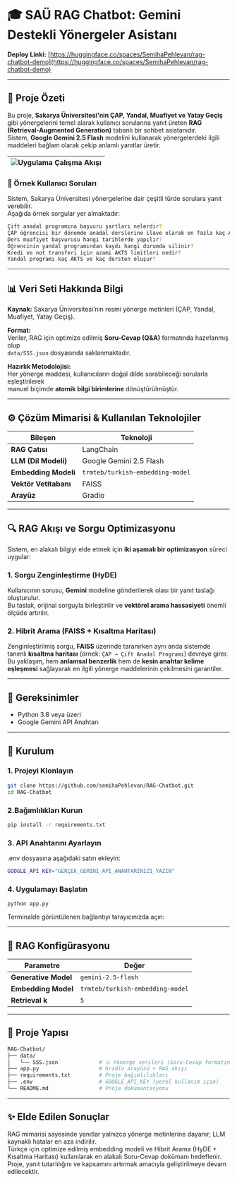 # 🎓 SAÜ RAG Chatbot: Gemini Destekli Yönergeler Asistanı  

**Deploy Linki:** [https://huggingface.co/spaces/SemihaPehlevan/rag-chatbot-demo](https://huggingface.co/spaces/SemihaPehlevan/rag-chatbot-demo)

---


## 📘 Proje Özeti  
Bu proje, **Sakarya Üniversitesi'nin ÇAP, Yandal, Muafiyet ve Yatay Geçiş** gibi yönergelerini temel alarak kullanıcı sorularına yanıt üreten **RAG (Retrieval-Augmented Generation)** tabanlı bir sohbet asistanıdır.  
Sistem, **Google Gemini 2.5 Flash** modelini kullanarak yönergelerdeki ilgili maddeleri bağlam olarak çekip anlamlı yanıtlar üretir.

| ![Uygulama Çalışma Akışı](https://github.com/semihaPehlevan/RAG-Chatbot/raw/main/arayuz.gif) |  
|:--:|  

### 💬 Örnek Kullanıcı Soruları  

Sistem, Sakarya Üniversitesi yönergelerine dair çeşitli türde sorulara yanıt verebilir.  
Aşağıda örnek sorgular yer almaktadır:  

```bash
Çift anadal programına başvuru şartları nelerdir?  
ÇAP öğrencisi bir dönemde anadal derslerine ilave olarak en fazla kaç AKTS ders alabilir?  
Ders muafiyet başvurusu hangi tarihlerde yapılır?  
Öğrencinin yandal programından kaydı hangi durumda silinir?  
Kredi ve not transferi için azami AKTS limitleri nedir?  
Yandal programı kaç AKTS ve kaç dersten oluşur?  
```

---


## 📊 Veri Seti Hakkında Bilgi  

**Kaynak:** Sakarya Üniversitesi’nin resmi yönerge metinleri (ÇAP, Yandal, Muafiyet, Yatay Geçiş).  

**Format:**  
Veriler, RAG için optimize edilmiş **Soru-Cevap (Q&A)** formatında hazırlanmış olup  
`data/SSS.json` dosyasında saklanmaktadır.  

**Hazırlık Metodolojisi:**  
Her yönerge maddesi, kullanıcıların doğal dilde sorabileceği sorularla eşleştirilerek  
manuel biçimde **atomik bilgi birimlerine** dönüştürülmüştür.  

---


## ⚙️ Çözüm Mimarisi & Kullanılan Teknolojiler  

| Bileşen | Teknoloji |
|----------|------------|
| **RAG Çatısı** | LangChain|
| **LLM (Dil Modeli)** | Google Gemini 2.5 Flash |
| **Embedding Modeli** | `trmteb/turkish-embedding-model` |
| **Vektör Vetitabanı** | FAISS |
| **Arayüz** | Gradio |  

---


## 🔍 RAG Akışı ve Sorgu Optimizasyonu  

Sistem, en alakalı bilgiyi elde etmek için **iki aşamalı bir optimizasyon** süreci uygular:  

### 1. **Sorgu Zenginleştirme (HyDE)**  
Kullanıcının sorusu, **Gemini** modeline gönderilerek olası bir yanıt taslağı oluşturulur.  
Bu taslak, orijinal sorguyla birleştirilir ve **vektörel arama hassasiyeti** önemli ölçüde artırılır.  

### 2. **Hibrit Arama (FAISS + Kısaltma Haritası)**  
Zenginleştirilmiş sorgu, **FAISS** üzerinde taranırken aynı anda sistemde tanımlı **kısaltma haritası** (örnek: `ÇAP → Çift Anadal Programı`) devreye girer.  
Bu yaklaşım, hem **anlamsal benzerlik** hem de **kesin anahtar kelime eşleşmesi** sağlayarak en ilgili yönerge maddelerinin çekilmesini garantiler.



---

## 🧩 Gereksinimler  
- Python 3.8 veya üzeri  
- Google Gemini API Anahtarı  

---



## 🚀 Kurulum  

### 1. Projeyi Klonlayın  
```bash
git clone https://github.com/semihaPehlevan/RAG-Chatbot.git
cd RAG-Chatbot

```
### 2.Bağımlılıkları Kurun 
```bash
pip install -r requirements.txt
```

### 3. API Anahtarını Ayarlayın  

.env dosyasına aşağıdaki satırı ekleyin:
```bash
GOOGLE_API_KEY="GERÇEK_GEMINI_API_ANAHTARINIZI_YAZIN"
```

### 4. Uygulamayı Başlatın
```
python app.py

```
Terminalde görüntülenen bağlantıyı tarayıcınızda açın:

---


## 🔧 RAG Konfigürasyonu  

| Parametre | Değer |
|------------|--------|
| **Generative Model** | `gemini-2.5-flash` |
| **Embedding Model** | `trmteb/turkish-embedding-model` |
| **Retrieval k** | `5` |

---


## 📂 Proje Yapısı  

```bash
RAG-Chatbot/
├── data/
│   └── SSS.json             # ⚠️ Yönerge verileri (Soru-Cevap formatında JSON)
├── app.py                   # Gradio arayüzü + RAG akışı
├── requirements.txt         # Proje bağımlılıkları
├── .env                     # GOOGLE_API_KEY (yerel kullanım için)
└── README.md                # Proje dokümantasyonu
```

---

## ✨ Elde Edilen Sonuçlar  
 
  RAG mimarisi sayesinde yanıtlar yalnızca yönerge metinlerine dayanır; LLM kaynaklı hatalar en aza indirilir.  
  Türkçe için optimize edilmiş embedding modeli ve Hibrit Arama (HyDE + Kısaltma Haritası) kullanılarak en alakalı Soru-Cevap dokümanı hedeflenir. 
  Proje, yanıt tutarlılığını ve kapsamını artırmak amacıyla geliştirilmeye devam edilecektir.  
